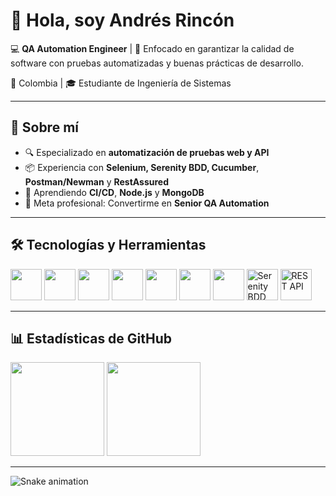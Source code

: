 # 👋 Hola, soy Andrés Rincón

💻 **QA Automation Engineer** | 🎯 Enfocado en garantizar la calidad de software con pruebas automatizadas y buenas prácticas de desarrollo.  

📍 Colombia | 🎓 Estudiante de Ingeniería de Sistemas  

---

## 🚀 Sobre mí
- 🔍 Especializado en **automatización de pruebas web y API**  
- 📦 Experiencia con **Selenium, Serenity BDD, Cucumber**, **Postman/Newman** y **RestAssured**  
- 🌱 Aprendiendo **CI/CD**, **Node.js** y **MongoDB**  
- 🎯 Meta profesional: Convertirme en **Senior QA Automation**  

---

## 🛠️ Tecnologías y Herramientas
<div>
  <img src="https://cdn.jsdelivr.net/gh/devicons/devicon/icons/java/java-original-wordmark.svg" width="50" height="50"/>
  <img src="https://cdn.jsdelivr.net/gh/devicons/devicon/icons/javascript/javascript-original.svg" width="50" height="50"/>
  <img src="https://cdn.jsdelivr.net/gh/devicons/devicon/icons/python/python-original.svg" width="50" height="50"/>
  <img src="https://cdn.jsdelivr.net/gh/devicons/devicon/icons/html5/html5-original.svg" width="50" height="50"/>
  <img src="https://cdn.jsdelivr.net/gh/devicons/devicon/icons/css3/css3-original.svg" width="50" height="50"/>
  <img src="https://cdn.jsdelivr.net/gh/devicons/devicon/icons/nodejs/nodejs-original-wordmark.svg" width="50" height="50"/>
  <img src="https://cdn.jsdelivr.net/gh/devicons/devicon/icons/mongodb/mongodb-original-wordmark.svg" width="50" height="50"/>
  <img src="https://upload.wikimedia.org/wikipedia/commons/thumb/4/48/Serenity_BDD_logo.svg/512px-Serenity_BDD_logo.svg.png" width="50" height="50" title="Serenity BDD"/>
  <img src="https://upload.wikimedia.org/wikipedia/commons/f/fd/Rest_API_Logo.png" width="50" height="50" title="REST API"/>
</div>

---

## 📊 Estadísticas de GitHub
<div>
  <img height="150" src="https://github-readme-stats.vercel.app/api?username=camilorinconr&show_icons=true&theme=merko"/>
  <img height="150" src="https://github-readme-stats.vercel.app/api/top-langs/?username=camilorinconr&layout=compact&langs_count=6&theme=merko"/>
</div>

---

![Snake animation](https://github.com/camilorinconr/camilorinconr/blob/output/github-contribution-grid-snake.svg)
